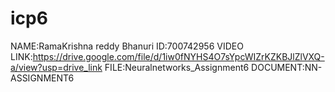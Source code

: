 # icp6
NAME:RamaKrishna reddy Bhanuri
ID:700742956
VIDEO LINK:https://drive.google.com/file/d/1iw0fNYHS4O7sYpcWIZrKZKBJlZlVXQ-a/view?usp=drive_link
FILE:Neuralnetworks_Assignment6 
DOCUMENT:NN-ASSIGNMENT6
